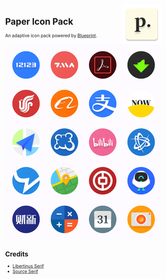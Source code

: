 <img src="https://github.com/davidxuang/PaperIconPack/raw/app/app/src/main/res/mipmap-xxxhdpi/ic_launcher.png" width="128" align="right" />

# Paper Icon Pack

An adaptive icon pack powered by [Blueprint](https://github.com/jahirfiquitiva/Blueprint).

![preview](./app/src/main/res/drawable-nodpi/preview_1.png)

## Credits

* [Libertinus Serif](https://github.com/alerque/libertinus)
* [Source Serif](https://adobe-fonts.github.io/source-serif/)
